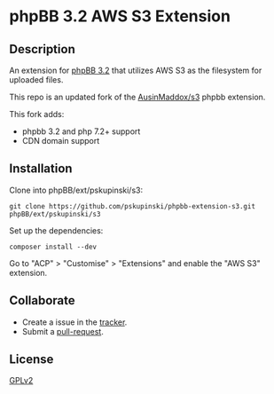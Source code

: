 # phpBB 3.2 AWS S3 Extension

## Description

An extension for [phpBB 3.2](https://www.phpbb.com) that utilizes AWS S3 as the filesystem for uploaded files.

This repo is an updated fork of the [AusinMaddox/s3](https://github.com/AustinMaddox/phpbb-extension-s3) phpbb extension.

This fork adds:
* phpbb 3.2 and php 7.2+ support
* CDN domain support

## Installation

Clone into phpBB/ext/pskupinski/s3:

    git clone https://github.com/pskupinski/phpbb-extension-s3.git phpBB/ext/pskupinski/s3

Set up the dependencies:

    composer install --dev

Go to "ACP" > "Customise" > "Extensions" and enable the "AWS S3" extension.

## Collaborate

* Create a issue in the [tracker](https://github.com/pskupinski/phpbb-extension-s3/issues).
* Submit a [pull-request](https://github.com/pskupinski/phpbb-extension-s3/pulls).

## License

[GPLv2](license.txt)
